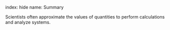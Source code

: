 index: hide
name: Summary

Scientists often approximate the values of quantities to perform calculations and analyze systems.

